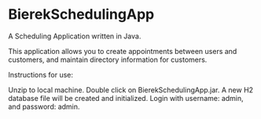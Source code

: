 # BierekSchedulingApp
A Scheduling Application written in Java.

This application allows you to create appointments between users and customers, and maintain directory information for customers.

Instructions for use:

Unzip to local machine.
Double click on BierekSchedulingApp.jar. A new H2 database file will be created and initialized.
Login with username: admin, and password: admin.
